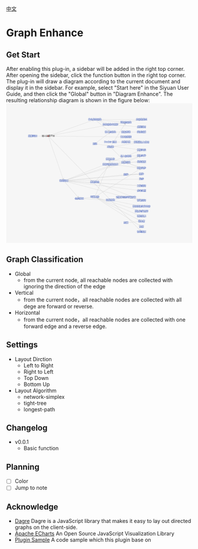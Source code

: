 [中文](https://github.com/shenjinglei/siyuan-plugin-graph-enhance/blob/main/README_zh_CN.md)

# Graph Enhance

## Get Start

After enabling this plug-in, a sidebar will be added in the right top corner. After opening the sidebar, click the function button in the right top corner. The plug-in will draw a diagram according to the current document and display it in the sidebar.
For example, select "Start here" in the Siyuan User Guide, and then click the "Global" button in "Diagram Enhance". The resulting relationship diagram is shown in the figure below:
![preview](https://github.com/shenjinglei/siyuan-plugin-graph-enhance/raw/main/preview.png)

## Graph Classification

- Global
  - from the current node, all reachable nodes are collected with ignoring the direction of the edge
- Vertical
  - from the current node，all reachable nodes are collected with all dege are forward or reverse.
- Horizontal
  - from the current node，all reachable nodes are collected with one forward edge and a reverse edge.

## Settings

- Layout Dirction
  - Left to Right
  - Right to Left
  - Top Down
  - Bottom Up
- Layout Algorithm
  - network-simplex
  - tight-tree
  - longest-path

## Changelog

- v0.0.1
  - Basic function

## Planning

- [ ] Color
- [ ] Jump to note

## Acknowledge

- [Dagre](https://github.com/dagrejs/dagre) Dagre is a JavaScript library that makes it easy to lay out directed graphs on the client-side.
- [Apache ECharts](https://echarts.apache.org/en/index.html) An Open Source JavaScript Visualization Library
- [Plugin Sample](https://github.com/siyuan-note/plugin-sample) A code sample which this plugin base on
